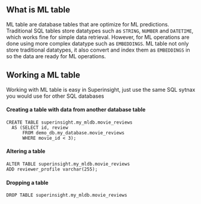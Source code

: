
## What is ML table
ML table are database tables that are optimize for ML predictions. Traditional SQL tables store datatypes such as `STRING`, `NUMBER` and `DATETIME`, which works fine for simple data retrieval.
However, for ML operations are done using more complex datatype such as `EMBEDDINGS`. ML table not only store traditional datatypes, it also convert and index them as `EMBEDDINGS` in so the data are ready for ML operations.

## Working a ML table
Working with ML table is easy in Superinsight, just use the same SQL sytnax you would use for other SQL databases

#### Creating a table with data from another database table
```
CREATE TABLE superinsight.my_mldb.movie_reviews
  AS (SELECT id, review
      FROM demo_db.my_database.movie_reviews
      WHERE movie_id < 3);
```

#### Altering a table
```
ALTER TABLE superinsight.my_mldb.movie_reviews
ADD reviewer_profile varchar(255);
```

#### Dropping a table
```
DROP TABLE superinsight.my_mldb.movie_reviews
```